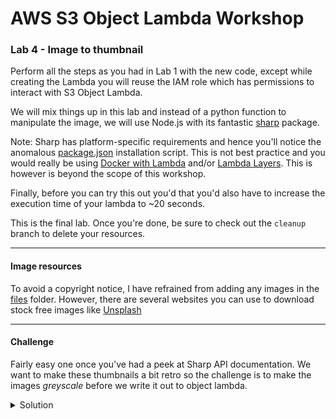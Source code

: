 # AWS S3 Object Lambda Workshop
### Lab 4 - Image to thumbnail

Perform all the steps as you had in Lab 1 with the new code, except while creating the Lambda you will reuse the IAM role which has permissions to interact with S3 Object Lambda. 

We will mix things up in this lab and instead of a python function to manipulate the image, we will use Node.js with its fantastic [sharp](https://sharp.pixelplumbing.com/) package.

Note: Sharp has platform-specific requirements and hence you'll notice the anomalous [package.json](./solution/package.json#L7) installation script. This is not best practice and you would really be using [Docker with Lambda](https://docs.aws.amazon.com/lambda/latest/dg/images-create.html) and/or [Lambda Layers](https://docs.aws.amazon.com/lambda/latest/dg/configuration-layers.html). This is however is beyond the scope of this workshop. 

Finally, before you can try this out you'd that you'd also have to increase the execution time of your lambda to ~20 seconds. 

This is the final lab. Once you're done, be sure to check out the `cleanup` branch to delete your resources. 

*** 

#### Image resources
To avoid a copyright notice, I have refrained from adding any images in the [files](./files) folder. However, there are several websites you can use to download stock free images like [Unsplash](https://unsplash.com/images/people)

***

#### Challenge
Fairly easy one once you've had a peek at Sharp API documentation. 
We want to make these thumbnails a bit retro so the challenge is to make the images _greyscale_ before we write it out to object lambda.

</p>
</details>
<details>
<summary>Solution</summary>
<p>

```javascript

const resized = await sharp(data)
    .resize({ width: 256, height: 256 })
    .greyscale() //Add this line. 
    .toBuffer();

```

</p>
</details>

